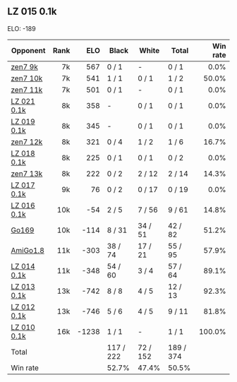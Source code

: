 ## LZ 015 0.1k ##

ELO: -189

Opponent | Rank | ELO | Black | White | Total | Win rate
---------|-----:|----:|-------|-------|-------|-------:
[zen7 9k](zen7%209k.md) | 7k | 567 | 0 / 1 | - | 0 / 1 | 0.0%
[zen7 10k](zen7%2010k.md) | 7k | 541 | 1 / 1 | 0 / 1 | 1 / 2 | 50.0%
[zen7 11k](zen7%2011k.md) | 7k | 501 | 0 / 1 | - | 0 / 1 | 0.0%
[LZ 021 0.1k](LZ%20021%200.1k.md) | 8k | 358 | - | 0 / 1 | 0 / 1 | 0.0%
[LZ 019 0.1k](LZ%20019%200.1k.md) | 8k | 345 | - | 0 / 1 | 0 / 1 | 0.0%
[zen7 12k](zen7%2012k.md) | 8k | 321 | 0 / 4 | 1 / 2 | 1 / 6 | 16.7%
[LZ 018 0.1k](LZ%20018%200.1k.md) | 8k | 225 | 0 / 1 | 0 / 1 | 0 / 2 | 0.0%
[zen7 13k](zen7%2013k.md) | 8k | 222 | 0 / 2 | 2 / 12 | 2 / 14 | 14.3%
[LZ 017 0.1k](LZ%20017%200.1k.md) | 9k | 76 | 0 / 2 | 0 / 17 | 0 / 19 | 0.0%
[LZ 016 0.1k](LZ%20016%200.1k.md) | 10k | -54 | 2 / 5 | 7 / 56 | 9 / 61 | 14.8%
[Go169](Go169.md) | 10k | -114 | 8 / 31 | 34 / 51 | 42 / 82 | 51.2%
[AmiGo1.8](AmiGo1.8.md) | 11k | -303 | 38 / 74 | 17 / 21 | 55 / 95 | 57.9%
[LZ 014 0.1k](LZ%20014%200.1k.md) | 11k | -348 | 54 / 60 | 3 / 4 | 57 / 64 | 89.1%
[LZ 013 0.1k](LZ%20013%200.1k.md) | 13k | -742 | 8 / 8 | 4 / 5 | 12 / 13 | 92.3%
[LZ 012 0.1k](LZ%20012%200.1k.md) | 13k | -746 | 5 / 6 | 4 / 5 | 9 / 11 | 81.8%
[LZ 010 0.1k](LZ%20010%200.1k.md) | 16k | -1238 | 1 / 1 | - | 1 / 1 | 100.0%
Total | | | 117 / 222 | 72 / 152 | 189 / 374 | 
Win rate| | | 52.7% | 47.4% | 50.5% | 
